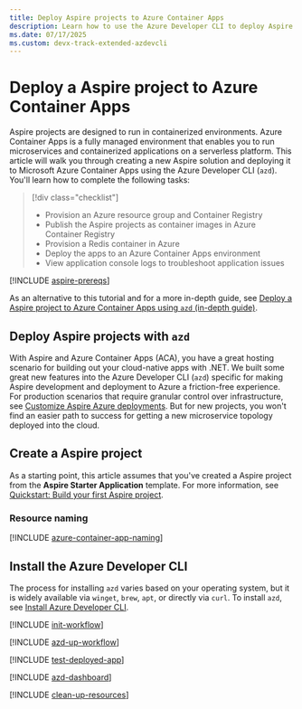 ```yaml
---
title: Deploy Aspire projects to Azure Container Apps
description: Learn how to use the Azure Developer CLI to deploy Aspire projects to Azure.
ms.date: 07/17/2025
ms.custom: devx-track-extended-azdevcli
---
```


# Deploy a Aspire project to Azure Container Apps

Aspire projects are designed to run in containerized environments. Azure Container Apps is a fully managed environment that enables you to run microservices and containerized applications on a serverless platform. This article will walk you through creating a new Aspire solution and deploying it to Microsoft Azure Container Apps using the Azure Developer CLI (`azd`). You'll learn how to complete the following tasks:

> [!div class="checklist"]
>
> - Provision an Azure resource group and Container Registry
> - Publish the Aspire projects as container images in Azure Container Registry
> - Provision a Redis container in Azure
> - Deploy the apps to an Azure Container Apps environment
> - View application console logs to troubleshoot application issues

[!INCLUDE [aspire-prereqs](../../includes/aspire-prereqs.md)]

As an alternative to this tutorial and for a more in-depth guide, see [Deploy a Aspire project to Azure Container Apps using `azd` (in-depth guide)](aca-deployment-azd-in-depth.md).

## Deploy Aspire projects with `azd`

With Aspire and Azure Container Apps (ACA), you have a great hosting scenario for building out your cloud-native apps with .NET. We built some great new features into the Azure Developer CLI (`azd`) specific for making Aspire development and deployment to Azure a friction-free experience. For production scenarios that require granular control over infrastructure, see [Customize Aspire Azure deployments](customize-deployments.md). But for new projects, you won't find an easier path to success for getting a new microservice topology deployed into the cloud.

## Create a Aspire project

As a starting point, this article assumes that you've created a Aspire project from the **Aspire Starter Application** template. For more information, see [Quickstart: Build your first Aspire project](../../get-started/build-your-first-aspire-app.md).

### Resource naming

[!INCLUDE [azure-container-app-naming](../../includes/azure-container-app-naming.md)]

## Install the Azure Developer CLI

The process for installing `azd` varies based on your operating system, but it is widely available via `winget`, `brew`, `apt`, or directly via `curl`. To install `azd`, see [Install Azure Developer CLI](/azure/developer/azure-developer-cli/install-azd).

[!INCLUDE [init-workflow](../includes/init-workflow.md)]

[!INCLUDE [azd-up-workflow](../includes/azd-up-workflow.md)]

[!INCLUDE [test-deployed-app](../includes/test-deployed-app.md)]

[!INCLUDE [azd-dashboard](../includes/azd-dashboard.md)]

[!INCLUDE [clean-up-resources](../../includes/clean-up-resources.md)]
